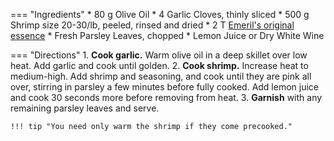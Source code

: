 === "Ingredients"
    * 80 g Olive Oil
    * 4 Garlic Cloves, thinly sliced
    * 500 g Shrimp size 20-30/lb, peeled, rinsed and dried
    * 2 T [Emeril's original essence](../../seasonings/salt-blends/emerils-original-essence.md)
    * Fresh Parsley Leaves, chopped
    * Lemon Juice or Dry White Wine

=== "Directions"
    1. **Cook garlic.** Warm olive oil in a deep skillet over low heat. Add garlic and cook until golden.
    2. **Cook shrimp.** Increase heat to medium-high. Add shrimp and seasoning, and cook until they are pink all over, stirring in parsley a few minutes before fully cooked. Add lemon juice and cook 30 seconds more before removing from heat.
    3. **Garnish** with any remaining parsley leaves and serve.

    !!! tip "You need only warm the shrimp if they come precooked."

[^1]: {{ cite.bittman_how_to_cook_everything }} 574.
